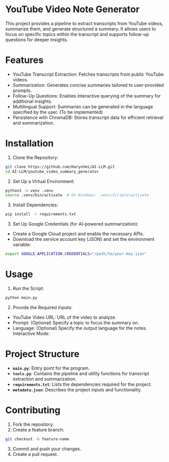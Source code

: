 # YouTube Video Note Generator
This project provides a pipeline to extract transcripts from YouTube videos, summarize them, and generate structured a summary. It allows users to focus on specific topics within the transcript and supports follow-up questions for deeper insights.

# Features
- YouTube Transcript Extraction: Fetches transcripts from public YouTube videos.
- Summarization: Generates concise summaries tailored to user-provided prompts.
- Follow-Up Questions: Enables interactive querying of the summary for additional insights.
- Multilingual Support: Summaries can be generated in the language specified by the user. (To be implemented)
- Persistence with ChromaDB: Stores transcript data for efficient retrieval and summarization.

# Installation

1. Clone the Repository:
```bash
git clone https://github.com/Haryohmi/AI-LLM.git
cd AI-LLM/youtube_video_summary_generator
```
2. Set Up a Virtual Environment:
```bash
python3 -m venv .venv
source .venv/bin/activate  # On Windows: .venv\Scripts\activate
```
3. Install Dependencies:
```bash
pip install -r requirements.txt
```
3. Set Up Google Credentials (for AI-powered summarization):
- Create a Google Cloud project and enable the necessary APIs.
- Download the service account key (JSON) and set the environment variable:
```bash
export GOOGLE_APPLICATION_CREDENTIALS="/path/to/your-key.json"
```
# Usage
1. Run the Script:
```bash
python main.py
```
2. Provide the Required Inputs:
- YouTube Video URL: URL of the video to analyze.
- Prompt: (Optional) Specify a topic to focus the summary on.
- Language: (Optional) Specify the output language for the notes.
Interactive Mode:

# Project Structure
- **`main.py`**:
  Entry point for the program.
- **`tools.py`**:
  Contains the pipeline and utility functions for transcript extraction and summarization.
- **`requirements.txt`**:
  Lists the dependencies required for the project.
- **`metadata.json`**:
  Describes the project inputs and functionality.

# Contributing
1. Fork the repository.
2. Create a feature branch:
```bash
git checkout -b feature-name
```
3. Commit and push your changes.
4. Create a pull request.


